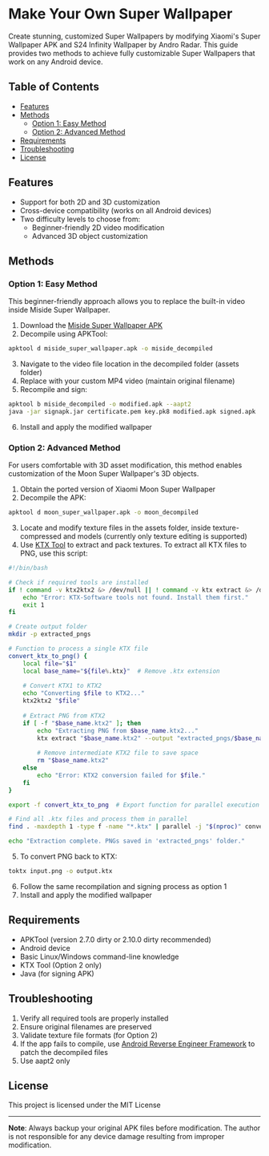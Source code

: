 # Make Your Own Super Wallpaper

Create stunning, customized Super Wallpapers by modifying Xiaomi's Super Wallpaper APK and S24 Infinity Wallpaper by Andro Radar. This guide provides two methods to achieve fully customizable Super Wallpapers that work on any Android device.

## Table of Contents

- [Features](#features)
- [Methods](#methods)
  - [Option 1: Easy Method](#option-1-easy-method)
  - [Option 2: Advanced Method](#option-2-advanced-method)
- [Requirements](#requirements)
- [Troubleshooting](#troubleshooting)
- [License](#license)

## Features

- Support for both 2D and 3D customization
- Cross-device compatibility (works on all Android devices)
- Two difficulty levels to choose from:
  - Beginner-friendly 2D video modification
  - Advanced 3D object customization

## Methods

### Option 1: Easy Method

This beginner-friendly approach allows you to replace the built-in video inside Miside Super Wallpaper.

1. Download the [Miside Super Wallpaper APK](https://objects.githubusercontent.com/github-production-release-asset-2e65be/916344626/ab5a8db1-9141-434a-84e0-794e34928dc1?X-Amz-Algorithm=AWS4-HMAC-SHA256&X-Amz-Credential=releaseassetproduction%2F20250212%2Fus-east-1%2Fs3%2Faws4_request&X-Amz-Date=20250212T143231Z&X-Amz-Expires=300&X-Amz-Signature=559860ccb6e40935aefee9e44230145af85805a0a14ccd917b5ca3987e635152&X-Amz-SignedHeaders=host&response-content-disposition=attachment%3B%20filename%3Dwallpaper.zip&response-content-type=application%2Foctet-stream)
2. Decompile using APKTool:
```bash
apktool d miside_super_wallpaper.apk -o miside_decompiled
```
3. Navigate to the video file location in the decompiled folder (assets folder)
4. Replace with your custom MP4 video (maintain original filename)
5. Recompile and sign:
```bash
apktool b miside_decompiled -o modified.apk --aapt2
java -jar signapk.jar certificate.pem key.pk8 modified.apk signed.apk
```
6. Install and apply the modified wallpaper

### Option 2: Advanced Method

For users comfortable with 3D asset modification, this method enables customization of the Moon Super Wallpaper's 3D objects.

1. Obtain the ported version of Xiaomi Moon Super Wallpaper
2. Decompile the APK:
```bash
apktool d moon_super_wallpaper.apk -o moon_decompiled
```
3. Locate and modify texture files in the assets folder, inside texture-compressed and models (currently only texture editing is supported)
4. Use [KTX Tool](https://github.com/KhronosGroup/KTX-Software) to extract and pack textures. To extract all KTX files to PNG, use this script:
```bash
#!/bin/bash

# Check if required tools are installed
if ! command -v ktx2ktx2 &> /dev/null || ! command -v ktx extract &> /dev/null; then
    echo "Error: KTX-Software tools not found. Install them first."
    exit 1
fi

# Create output folder
mkdir -p extracted_pngs

# Function to process a single KTX file
convert_ktx_to_png() {
    local file="$1"
    local base_name="${file%.ktx}"  # Remove .ktx extension
    
    # Convert KTX1 to KTX2
    echo "Converting $file to KTX2..."
    ktx2ktx2 "$file"
    
    # Extract PNG from KTX2
    if [ -f "$base_name.ktx2" ]; then
        echo "Extracting PNG from $base_name.ktx2..."
        ktx extract "$base_name.ktx2" --output "extracted_pngs/$base_name.png"
        
        # Remove intermediate KTX2 file to save space
        rm "$base_name.ktx2"
    else
        echo "Error: KTX2 conversion failed for $file."
    fi
}

export -f convert_ktx_to_png  # Export function for parallel execution

# Find all .ktx files and process them in parallel
find . -maxdepth 1 -type f -name "*.ktx" | parallel -j "$(nproc)" convert_ktx_to_png

echo "Extraction complete. PNGs saved in 'extracted_pngs' folder."
```
5. To convert PNG back to KTX:
```bash
toktx input.png -o output.ktx
```
6. Follow the same recompilation and signing process as option 1
7. Install and apply the modified wallpaper

## Requirements

- APKTool (version 2.7.0 dirty or 2.10.0 dirty recommended)
- Android device
- Basic Linux/Windows command-line knowledge
- KTX Tool (Option 2 only)
- Java (for signing APK)

## Troubleshooting

1. Verify all required tools are properly installed
2. Ensure original filenames are preserved
3. Validate texture file formats (for Option 2)
4. If the app fails to compile, use [Android Reverse Engineer Framework](https://github.com/Android-Reverse-Engineer-Framework) to patch the decompiled files
5. Use aapt2 only

## License

This project is licensed under the MIT License

---

**Note**: Always backup your original APK files before modification. The author is not responsible for any device damage resulting from improper modification.
